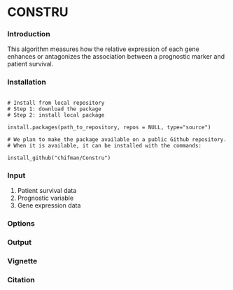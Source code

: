 # CONSTRU

### Introduction

This algorithm measures how the relative expression of each gene enhances or antagonizes the association between a prognostic marker and patient survival.



### Installation

```{r}

# Install from local repository
# Step 1: download the package
# Step 2: install local package

install.packages(path_to_repository, repos = NULL, type="source")

# We plan to make the package available on a public Github repository.
# When it is available, it can be installed with the commands:

install_github("chifman/Constru")

```

### Input

1. Patient survival data
2. Prognostic variable
3. Gene expression data

### Options

### Output

### Vignette

### Citation
